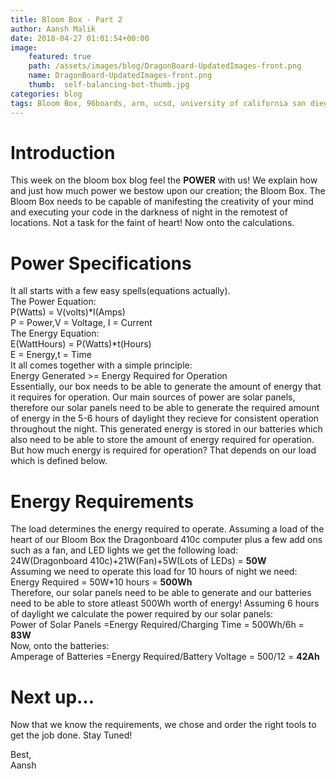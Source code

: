 ```yaml
---
title: Bloom Box - Part 2
author: Aansh Malik
date: 2018-04-27 01:01:54+00:00
image:
    featured: true
    path: /assets/images/blog/DragonBoard-UpdatedImages-front.png
    name: DragonBoard-UpdatedImages-front.png
    thumb:  self-balancing-bot-thumb.jpg
categories: blog
tags: Bloom Box, 96boards, arm, ucsd, university of california san diego, sustainability, renewable energy, education, academia, STEM, science, technology, engineering, mathematics, developer, engineer, electrical engineer, electronics
---
```


# Introduction

This week on the bloom box blog feel the **POWER** with us! We explain how and just how much power we bestow upon our creation; the Bloom Box. The Bloom Box needs to be capable of manifesting the creativity of your mind and executing your code in the darkness of night in the remotest of locations. Not a task for the faint of heart! Now onto the calculations.

# Power Specifications

It all starts with a few easy spells(equations actually).   
The Power Equation:    
P(Watts) = V(volts)*I(Amps)  
P = Power,V = Voltage, I = Current  
The Energy Equation:    
E(WattHours) = P(Watts)*t(Hours)    
E = Energy,t = Time  
It all comes together with a simple principle:  
Energy Generated >= Energy Required for Operation    
Essentially, our box needs to be able to generate the amount of energy that it requires for operation. Our main sources of power are solar panels, therefore our solar panels need to be able to generate the required amount of energy in the 5-6 hours of daylight they recieve for consistent operation throughout the night. This generated energy is stored in our batteries which also need to be able to store the amount of energy required for operation. But how much energy is required for operation? That depends on our load which is defined below.

# Energy Requirements

The load determines the energy required to operate. Assuming a load of the heart of our Bloom Box the Dragonboard 410c computer plus a few add ons such as a fan, and LED lights we get the following load:  
24W(Dragonboard 410c)+21W(Fan)+5W(Lots of LEDs) = **50W**  
Assuming we need to operate this load for 10 hours of night we need:  
Energy Required = 50W*10 hours = **500Wh**  
Therefore, our solar panels need to be able to generate and our batteries need to be able to store atleast 500Wh worth of energy! Assuming 6 hours of daylight we calculate the power required by our solar panels:  
Power of Solar Panels =Energy Required/Charging Time = 500Wh/6h = **83W**     
Now, onto the batteries:  
Amperage of Batteries =Energy Required/Battery Voltage = 500/12 = **42Ah**    

# Next up… 

Now that we know the requirements, we chose and order the right tools to get the job done. Stay Tuned!  
  
Best,  
Aansh
